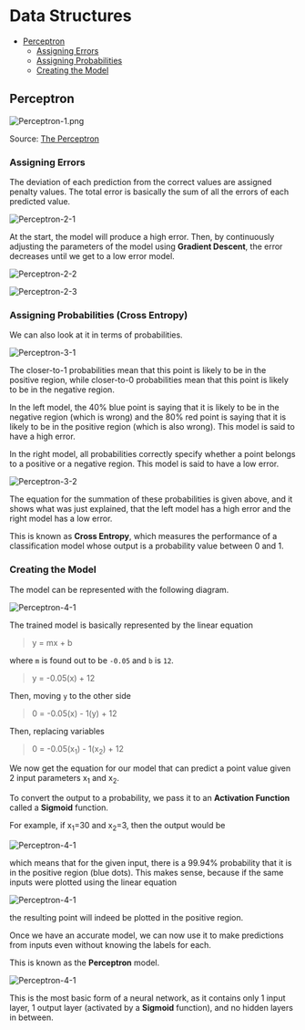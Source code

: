 # Data Structures

* [Perceptron](#perceptron)
    * [Assigning Errors](#assigning-errors)
    * [Assigning Probabilities](#assigning-probabilities-cross-entropy)
    * [Creating the Model](#creating-the-model)

## Perceptron

![Perceptron-1.png](./Perceptron-1-Intro.png)

Source: [The Perceptron](https://towardsdatascience.com/the-perceptron-3af34c84838c)

### Assigning Errors

The deviation of each prediction from the correct values are assigned penalty values. The total error is basically the sum of all the errors of each predicted value.

![Perceptron-2-1](./Perceptron-2-AssignPenalties-1.png)

At the start, the model will produce a high error. Then, by continuously adjusting the parameters of the model using **Gradient Descent**, the error decreases until we get to a low error model.

![Perceptron-2-2](./Perceptron-2-AssignPenalties-2.png)

![Perceptron-2-3](./Perceptron-2-AssignPenalties-3.png)

### Assigning Probabilities (Cross Entropy)

We can also look at it in terms of probabilities.

![Perceptron-3-1](./Perceptron-3-AssignProbabilities-1.png)

The closer-to-1 probabilities mean that this point is likely to be in the positive region, while closer-to-0 probabilities mean that this point is likely to be in the negative region.

In the left model, the 40% blue point is saying that it is likely to be in the negative region (which is wrong) and the 80% red point is saying that it is likely to be in the positive region (which is also wrong). This model is said to have a high error.

In the right model, all probabilities correctly specify whether a point belongs to a positive or a negative region. This model is said to have a low error.

![Perceptron-3-2](./Perceptron-3-AssignProbabilities-2.png)

The equation for the summation of these probabilities is given above, and it shows what was just explained, that the left model has a high error and the right model has a low error.

This is known as **Cross Entropy**, which measures the performance of a classification model whose output is a probability value between 0 and 1.

### Creating the Model

The model can be represented with the following diagram.

![Perceptron-4-1](./Perceptron-4-Node-1.png)

The trained model is basically represented by the linear equation

> y = mx + b

where `m` is found out to be `-0.05` and `b` is `12`.

> y = -0.05(x) + 12

Then, moving `y` to the other side

> 0 = -0.05(x) - 1(y) + 12

Then, replacing variables

> 0 = -0.05(x<sub>1</sub>) - 1(x<sub>2</sub>) + 12

We now get the equation for our model that can predict a point value given 2 input parameters x<sub>1</sub> and x<sub>2</sub>.

To convert the output to a probability, we pass it to an **Activation Function** called a **Sigmoid** function.

For example, if x<sub>1</sub>=30 and x<sub>2</sub>=3, then the output would be

![Perceptron-4-1](./Perceptron-4-Node-2.png)

which means that for the given input, there is a 99.94% probability that it is in the positive region (blue dots). This makes sense, because if the same inputs were plotted using the linear equation

![Perceptron-4-1](./Perceptron-4-Node-3.png)

the resulting point will indeed be plotted in the positive region.

Once we have an accurate model, we can now use it to make predictions from inputs even without knowing the labels for each.

This is known as the **Perceptron** model.

![Perceptron-4-1](./Perceptron-4-Node-4.png)

This is the most basic form of a neural network, as it contains only 1 input layer, 1 output layer (activated by a **Sigmoid** function), and no hidden layers in between.
